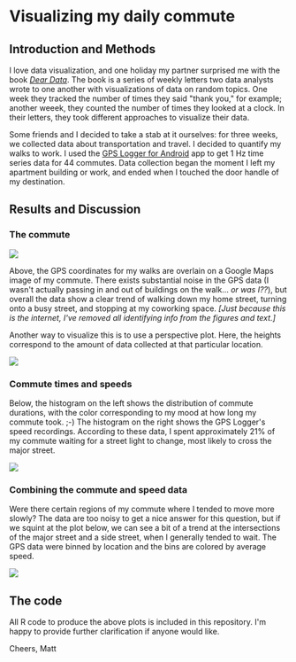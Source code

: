 # Visualizing my daily commute

## Introduction and Methods
I love data visualization, and one holiday my partner surprised me with the book [_Dear Data_](http://www.dear-data.com/). The book is a series of weekly letters two data analysts wrote to one another with visualizations of data on random topics. One week they tracked the number of times they said "thank you," for example; another weeek, they counted the number of times they looked at a clock. In their letters, they took different approaches to visualize their data. 

Some friends and I decided to take a stab at it ourselves: for three weeks, we collected data about transportation and travel. I decided to quantify my walks to work. I used the [GPS Logger for Android](https://play.google.com/store/apps/details?id=com.mendhak.gpslogger&hl=en) app to get 1 Hz time series data for 44 commutes. Data collection began the moment I left my apartment building or work, and ended when I touched the door handle of my destination.

## Results and Discussion
### The commute
![](https://i.imgur.com/yksKuZ9.png)

Above, the GPS coordinates for my walks are overlain on a Google Maps image of my commute. There exists substantial noise in the GPS data (I wasn't actually passing in and out of buildings on the walk... _or was I??_), but overall the data show a clear trend of walking down my home street, turning onto a busy street, and stopping at my coworking space. _[Just because this is the internet, I've removed all identifying info from the figures and text.]_

Another way to visualize this is to use a perspective plot. Here, the heights correspond to the amount of data collected at that particular location.

![](https://i.imgur.com/4Wcx8pV.png)

### Commute times and speeds
Below, the histogram on the left shows the distribution of commute durations, with the color corresponding to my mood at how long my commute took. ;-) The histogram on the right shows the GPS Logger's speed recordings. According to these data, I spent approximately 21% of my commute waiting for a street light to change, most likely to cross the major street.

![](https://i.imgur.com/3cwjKCi.png)

### Combining the commute and speed data
Were there certain regions of my commute where I tended to move more slowly? The data are too noisy to get a nice answer for this question, but if we squint at the plot below, we can see a bit of a trend at the intersections of the major street and a side street, when I generally tended to wait. The GPS data were binned by location and the bins are colored by average speed.

![](https://i.imgur.com/p6W3ndr.png)


## The code
All R code to produce the above plots is included in this repository. I'm happy to provide further clarification if anyone would like.

Cheers,
Matt
